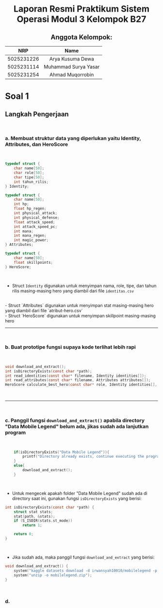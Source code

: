 <div align=center>
    
# Laporan Resmi Praktikum Sistem Operasi Modul 3 Kelompok B27

## Anggota Kelompok:

|    NRP     |      Name      |
| :--------: | :------------: |
| 5025231226 | Arya Kusuma Dewa |
| 5025231114 | Muhammad Surya Yasar |
| 5025231254 | Ahmad Muqorrobin |

</div>

# Soal 1
## Langkah Pengerjaan

<br>

### a. Membuat struktur data yang diperlukan yaitu Identity, Attributes, dan HeroScore

<br>

```c
typedef struct {
    char name[50];
    char role[50];
    char tipe[50];
    int tahun_rilis;
} Identity;

typedef struct {
    char name[50];
    int hp;
    float hp_regen;
    int physical_attack;
    int physical_defense;
    float attack_speed;
    int attack_speed_pc;
    int mana;
    int mana_regen;
    int magic_power;
} Attributes;

typedef struct {
    char name[50];
    float skillpoints;
} HeroScore;
```
<br>

- Struct `Identity` digunakan untuk menyimpan nama, role, tipe, dan tahun rilis masing-masing hero yang diambil dari file `identitas.csv`
<br>
- Struct `Attributes` digunakan untuk menyimpan stat masing-masing hero yang diambil dari file `atribut-hero.csv`
<br>
- Struct `HeroScore` digunakan untuk menyimpan skillpoint masing-masing hero
<br>

---
<br>

### b. Buat prototipe fungsi supaya kode terlihat lebih rapi

<br>

```c
void download_and_extract();
int isDirectoryExists(const char *path);
int read_identities(const char* filename, Identity identities[]);
int read_attributes(const char* filename, Attributes attributes[]);
HeroScore calculate_best_hero(const char* role, Identity identities[], int id_count, Attributes attributes[], int att_count);
```

<br>

---

<br>

### c. Panggil fungsi `download_and_extract()` apabila directory "Data Mobile Legend" belum ada, jikas sudah ada lanjutkan program

<br>

```c
    if(isDirectoryExists("Data Mobile Legend")){
    	printf("Directory already exists, continue executing the program\n");
    }
    else{
    	download_and_extract();
    }
```
<br>

- Untuk mengecek apakah folder "Data Mobile Legend" sudah ada di directory saat ini, gunakan fungsi `isDirectoryExists` yang berisi:

```c
int isDirectoryExists(const char *path) {
    struct stat stats;
    stat(path, &stats);
    if (S_ISDIR(stats.st_mode))
        return 1;

    return 0;
}
```
<br>

- Jika sudah ada, maka panggil fungsi `download_and_extract` yang berisi:

```c
void download_and_extract() {
    system("kaggle datasets download -d irwansyah10010/mobilelegend -p .");
    system("unzip -o mobilelegend.zip");
}
```
<br>

### d. 
